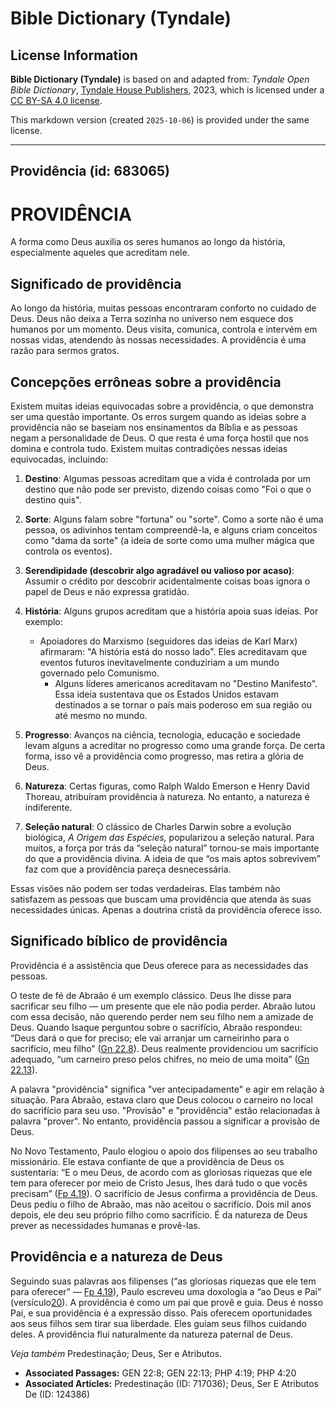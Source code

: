 # Bible Dictionary (Tyndale)

## License Information

**Bible Dictionary (Tyndale)** is based on and adapted from: _Tyndale Open Bible Dictionary_, [Tyndale House Publishers](https://tyndaleopenresources.com/), 2023, which is licensed under a [CC BY-SA 4.0 license](https://creativecommons.org/licenses/by-sa/4.0/legalcode.en).

This markdown version (created `2025-10-06`) is provided under the same license.



--------------------------------

## Providência (id: 683065)

PROVIDÊNCIA
===========

A forma como Deus auxilia os seres humanos ao longo da história, especialmente aqueles que acreditam nele.

Significado de providência
--------------------------

Ao longo da história, muitas pessoas encontraram conforto no cuidado de Deus. Deus não deixa a Terra sozinha no universo nem esquece dos humanos por um momento. Deus visita, comunica, controla e intervém em nossas vidas, atendendo às nossas necessidades. A providência é uma razão para sermos gratos.

Concepções errôneas sobre a providência
---------------------------------------

Existem muitas ideias equivocadas sobre a providência, o que demonstra ser uma questão importante. Os erros surgem quando as ideias sobre a providência não se baseiam nos ensinamentos da Bíblia e as pessoas negam a personalidade de Deus. O que resta é uma força hostil que nos domina e controla tudo. Existem muitas contradições nessas ideias equivocadas, incluindo:

1. **Destino**: Algumas pessoas acreditam que a vida é controlada por um destino que não pode ser previsto, dizendo coisas como "Foi o que o destino quis".
2. **Sorte**: Alguns falam sobre "fortuna" ou "sorte". Como a sorte não é uma pessoa, os adivinhos tentam compreendê\-la, e alguns criam conceitos como "dama da sorte" (a ideia de sorte como uma mulher mágica que controla os eventos).
3. **Serendipidade (descobrir algo agradável ou valioso por acaso)**: Assumir o crédito por descobrir acidentalmente coisas boas ignora o papel de Deus e não expressa gratidão.
4. **História**: Alguns grupos acreditam que a história apoia suas ideias. Por exemplo:

    * Apoiadores do Marxismo (seguidores das ideias de Karl Marx) afirmaram: "A história está do nosso lado". Eles acreditavam que eventos futuros inevitavelmente conduziriam a um mundo governado pelo Comunismo.
        * Alguns líderes americanos acreditavam no "Destino Manifesto". Essa ideia sustentava que os Estados Unidos estavam destinados a se tornar o país mais poderoso em sua região ou até mesmo no mundo.
5. **Progresso**: Avanços na ciência, tecnologia, educação e sociedade levam alguns a acreditar no progresso como uma grande força. De certa forma, isso vê a providência como progresso, mas retira a glória de Deus.
6. **Natureza**: Certas figuras, como Ralph Waldo Emerson e Henry David Thoreau, atribuíram providência à natureza. No entanto, a natureza é indiferente.
7. **Seleção natural**: O clássico de Charles Darwin sobre a evolução biológica, *A Origem das Espécies,* popularizou a seleção natural. Para muitos, a força por trás da “seleção natural” tornou\-se mais importante do que a providência divina. A ideia de que “os mais aptos sobrevivem” faz com que a providência pareça desnecessária.

Essas visões não podem ser todas verdadeiras. Elas também não satisfazem as pessoas que buscam uma providência que atenda às suas necessidades únicas. Apenas a doutrina cristã da providência oferece isso.

Significado bíblico de providência
----------------------------------

Providência é a assistência que Deus oferece para as necessidades das pessoas.

O teste de fé de Abraão é um exemplo clássico. Deus lhe disse para sacrificar seu filho — um presente que ele não podia perder. Abraão lutou com essa decisão, não querendo perder nem seu filho nem a amizade de Deus. Quando Isaque perguntou sobre o sacrifício, Abraão respondeu: “Deus dará o que for preciso; ele vai arranjar um carneirinho para o sacrifício, meu filho” ([Gn 22\.8](https://ref.ly/Gen22:8)). Deus realmente providenciou um sacrifício adequado, “um carneiro preso pelos chifres, no meio de uma moita” ([Gn 22\.13](https://ref.ly/Gen22:13)).

A palavra "providência" significa "ver antecipadamente" e agir em relação à situação. Para Abraão, estava claro que Deus colocou o carneiro no local do sacrifício para seu uso. "Provisão" e "providência" estão relacionadas à palavra "prover". No entanto, providência passou a significar a provisão de Deus.

No Novo Testamento, Paulo elogiou o apoio dos filipenses ao seu trabalho missionário. Ele estava confiante de que a providência de Deus os sustentaria: “E o meu Deus, de acordo com as gloriosas riquezas que ele tem para oferecer por meio de Cristo Jesus, lhes dará tudo o que vocês precisam” ([Fp 4\.19](https://ref.ly/Phil4:19)). O sacrifício de Jesus confirma a providência de Deus. Deus pediu o filho de Abraão, mas não aceitou o sacrifício. Dois mil anos depois, ele deu seu próprio filho como sacrifício. É da natureza de Deus prever as necessidades humanas e provê\-las.

Providência e a natureza de Deus
--------------------------------

Seguindo suas palavras aos filipenses (“as gloriosas riquezas que ele tem para oferecer” — [Fp 4\.19](https://ref.ly/Phil4:19)), Paulo escreveu uma doxologia a “ao Deus e Pai” (versículo[20](https://ref.ly/Phil4:20)). A providência é como um pai que provê e guia. Deus é nosso Pai, e sua providência é a expressão disso. Pais oferecem oportunidades aos seus filhos sem tirar sua liberdade. Eles guiam seus filhos cuidando deles. A providência flui naturalmente da natureza paternal de Deus.

*Veja também* Predestinação; Deus, Ser e Atributos.

* **Associated Passages:** GEN 22:8; GEN 22:13; PHP 4:19; PHP 4:20
* **Associated Articles:** Predestinação (ID: 717036); Deus, Ser E Atributos De (ID: 124386)

